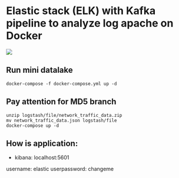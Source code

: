 # Elastic stack (ELK) with Kafka pipeline to analyze log apache on Docker
![](https://miro.medium.com/fit/c/1675/501/0*TEPjqgWDVCk5zn5i.png)

## Run mini datalake
```
docker-compose -f docker-compose.yml up -d
```

## Pay attention for MD5 branch
```
unzip logstash/file/network_traffic_data.zip
mv network_traffic_data.json logstash/file
docker-compose up -d
```

## How is application:
- kibana: localhost:5601

username: elastic
userpassword: changeme
